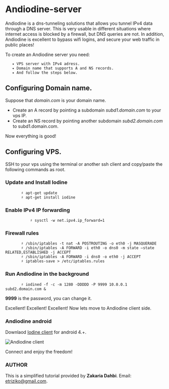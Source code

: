 # Andiodine-server
Andiodine is a dns-tunneling solutions that allows you tunnel IPv4 data through a DNS server. This is very usable in different situations where internet access is blocked by a firewall, but DNS queries are not. In addition, Andiodine is excellent to bypass wifi logins, and secure your web traffic in public places! 

To create an Andiodine server you need:

       ✦ VPS server with IPv4 adress.
       ✦ Domain name that supports A and NS records.
       ✦ And follow the steps below.
     
## Configuring Domain name.

Suppose that *domain.com* is your domain name. 
  
  - Create an A record by pointing a subdomain  *subd1.domain.com* to your vps IP.
  - Create an NS record by pointing another subdomain  *subd2.domain.com* to subd1.domain.com.
  
Now everything is good!

## Configuring VPS.

SSH to your vps using the terminal or another ssh client and copy/paste the following commands
as root.

### Update and Install Iodine

           ♯ apt-get update
           ♯ apt-get install iodine
           
### Enable IPv4 IP forwarding
```
           ♯ sysctl -w net.ipv4.ip_forward=1
```          
### Firewall rules
           
           ♯ /sbin/iptables -t nat -A POSTROUTING -o eth0 -j MASQUERADE
           ♯ /sbin/iptables -A FORWARD -i eth0 -o dns0 -m state –state RELATED,ESTABLISHED -j ACCEPT
           ♯ /sbin/iptables -A FORWARD -i dns0 -o eth0 -j ACCEPT
           ♯ iptables-save > /etc/iptables.rules
           
### Run Andiodine in the background

           ♯ iodined -f -c -m 1280 -DDDDD -P 9999 10.0.0.1 subd2.domain.com &
           
**9999** is the password, you can change it.

Excellent! Excellent! Excellent! Now lets move to Andiodine client side. 

### Andiodine android
Downlaod [Iodine client](https://f-droid.org/en/packages/org.xapek.andiodine/)  for android 4.+.

![Andiodine client](https://raw.githubusercontent.com/etriZiko/Andiodine-server/master/Iodine.jpg)

Connect and enjoy the freedom!

### AUTHOR
This is a simplified tutorial provided by  **Zakaria Dahbi**. Email: etriziko@gmail.com.
